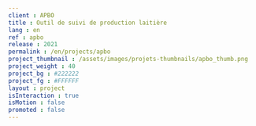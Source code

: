 ```yaml
---
client : APBO
title : Outil de suivi de production laitière
lang : en
ref : apbo
release : 2021
permalink : /en/projects/apbo
project_thumbnail : /assets/images/projets-thumbnails/apbo_thumb.png
project_weight : 40
project_bg : #222222
project_fg : #FFFFFF
layout : project
isInteraction : true
isMotion : false
promoted : false
---
```


